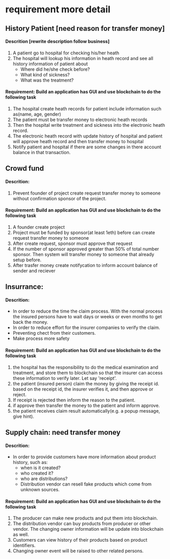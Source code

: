 # requirement more detail
## History Patient [need reason for transfer money]
#### Descrition [rewrite description follow business]
1. A patient go to hospital for checking his/her heath
2. The hospital will lookup his information in heath record and see all history information of patient about
    - Where did he/she check before?
    - What kind of sickness?
    - What was the treatment?

#### Requirement: Build an application has GUI and use blockchain to do the following task
1. The hospital create heath records for patient include information such as(name, age, gender)
2. The patient must be transfer money to electronic heath records
3. Then the hospital write treatment and sickness into the electronic heath record. 
4. The electronic heath record with update history of hospital and patient will approve heath record and then transfer money to hospital
5. Notify patient and hospital if there are some changes in there account balance in that transaction.

## Crowd fund
#### Descrition:

1. Prevent founder of project create request transfer money to someone without confirmation sponsor of the project.
#### Requirement: Build an application has GUI and use blockchain to do the following task
1. A founder create project
2. Project must be funded by sponsor(at least 1eth) before can create request transfer money to someone
3. After create request, sponsor must approve that request
4. If the number of sponsor approved greater than 50% of total number sponsor. Then system will transfer money to someone that already setup before.
5. After trasfer money create notifycation to inform account balance of sender and reciever

## Insurrance:
#### Descrition:
- In order to reduce the time the claim process. With the normal process the insured persons have to wait days or weeks or even months to get back the money. 
- In order to reduce effort for the insurer companies to verify the claim.
- Preventing chect from their customers.
- Make process more safety
#### Requirement: Build an application has GUI and use blockchain to do the following task
1. the hospital has the responsibility to do the medical examination and treatment, and store them to blockchain so that the insurer can access these information to verify later. Let say 'receipt'.
2. the patient (insured person) claim the money by giving the receipt id.
based on the receipt id, the insurer verifies it, and then approve or reject.
3. If receipt is rejected then inform the reason to the patient.
4. if approve then transfer the money to the patient and inform approve. 
5. the patient receives claim result automatically(e.g. a popup message, give hint).
  
## Supply chain: need transfer money
#### Descrition:
- In order to provide customers have more information about product history, such as:
    - when is it created?
    - who created it?
    - who are distributions?
    - Distribution vendor can resell fake products which come from unknown sources.
#### Requirement: Build an application has GUI and use blockchain to do the following task 
1. The producer can make new products and put them into blockchain.
2. The distribution vendor can buy products from producer or other vendor. The changing owner information will be update into blockchain as well.
3. Customers can view history of their products based on product identifiers.
4. Changing owner event will be raised to other related persons.
